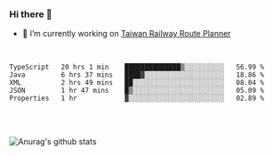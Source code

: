 ### Hi there 👋

- 🔭 I’m currently working on [Taiwan Railway Route Planner](https://github.com/Taiwan-Railway-Route-Planner)

<br/>

<!--START_SECTION:waka-->
```text
TypeScript   20 hrs 1 min    ██████████████▒░░░░░░░░░░   56.99 % 
Java         6 hrs 37 mins   ████▓░░░░░░░░░░░░░░░░░░░░   18.86 % 
XML          2 hrs 49 mins   ██░░░░░░░░░░░░░░░░░░░░░░░   08.04 % 
JSON         1 hr 47 mins    █▒░░░░░░░░░░░░░░░░░░░░░░░   05.09 % 
Properties   1 hr            ▓░░░░░░░░░░░░░░░░░░░░░░░░   02.89 % 
```
<!--END_SECTION:waka-->

<br/>
<br/>

![Anurag's github stats](https://github-readme-stats.vercel.app/api?username=DepickereSven&show_icons=true&theme=tokyonight)



<!--
**DepickereSven/DepickereSven** is a ✨ _special_ ✨ repository because its `README.md` (this file) appears on your GitHub profile.

Here are some ideas to get you started:

- 🔭 I’m currently working on ...
- 🌱 I’m currently learning ...
- 👯 I’m looking to collaborate on ...
- 🤔 I’m looking for help with ...
- 💬 Ask me about ...
- 📫 How to reach me: ...
- 😄 Pronouns: ...
- ⚡ Fun fact: ...
-->
